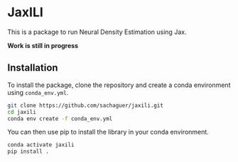 # JaxILI

This is a package to run Neural Density Estimation using Jax.

**Work is still in progress**

## Installation

To install the package, clone the repository and create a conda environment using `conda_env.yml`.

```bash
git clone https://github.com/sachaguer/jaxili.git
cd jaxili
conda env create -f conda_env.yml
```

You can then use pip to install the library in your conda environment.

```bash
conda activate jaxili
pip install .
```